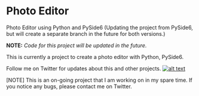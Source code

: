 # Photo Editor
Photo Editor using Python and PySide6 (Updating the project from PySide6, but will create a separate branch in the future for both versions.)

**NOTE:** *Code for this project will be updated in the future.*

This is currently a project to create a photo editor with Python, PySide6.

Follow me on Twitter for updates about this and other projects.
[![alt text][1.1]][1]

[1.1]: http://i.imgur.com/tXSoThF.png (twitter icon with padding)

[1]: http://www.twitter.com/RedHuli

[NOTE] This is an on-going project that I am working on in my spare time. If you notice any bugs, please contact me on Twitter.
